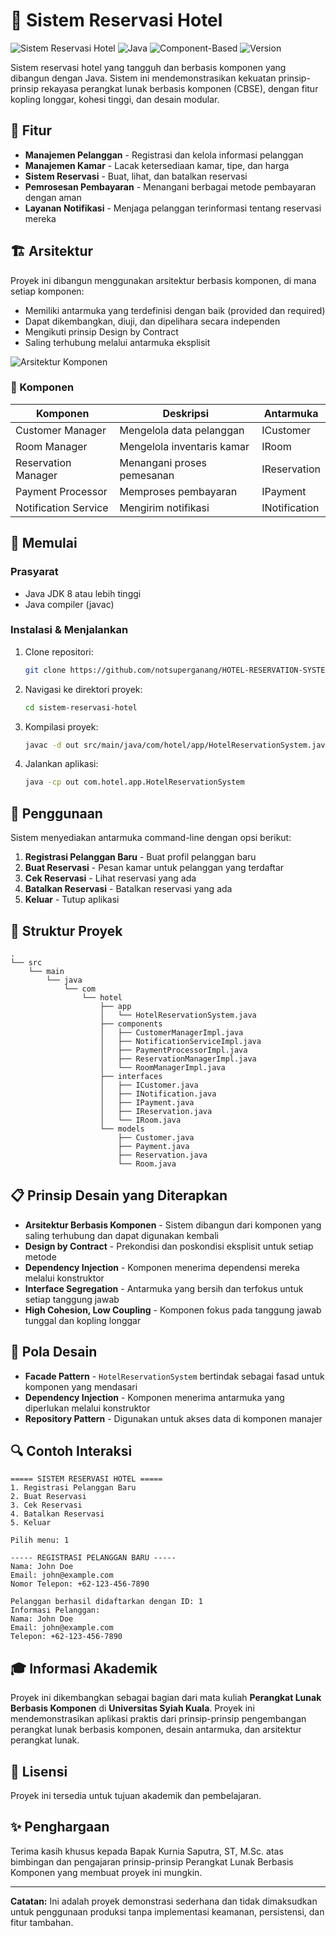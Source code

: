 # 🏨 Sistem Reservasi Hotel

![Sistem Reservasi Hotel](https://img.shields.io/badge/Proyek-Sistem%20Reservasi%20Hotel-blue)
![Java](https://img.shields.io/badge/Bahasa-Java-orange)
![Component-Based](https://img.shields.io/badge/Arsitektur-Berbasis%20Komponen-green)
![Version](https://img.shields.io/badge/Versi-1.0-red)

Sistem reservasi hotel yang tangguh dan berbasis komponen yang dibangun dengan Java. Sistem ini mendemonstrasikan kekuatan prinsip-prinsip rekayasa perangkat lunak berbasis komponen (CBSE), dengan fitur kopling longgar, kohesi tinggi, dan desain modular.

## 🌟 Fitur

- **Manajemen Pelanggan** - Registrasi dan kelola informasi pelanggan
- **Manajemen Kamar** - Lacak ketersediaan kamar, tipe, dan harga
- **Sistem Reservasi** - Buat, lihat, dan batalkan reservasi
- **Pemrosesan Pembayaran** - Menangani berbagai metode pembayaran dengan aman
- **Layanan Notifikasi** - Menjaga pelanggan terinformasi tentang reservasi mereka

## 🏗️ Arsitektur

Proyek ini dibangun menggunakan arsitektur berbasis komponen, di mana setiap komponen:
- Memiliki antarmuka yang terdefinisi dengan baik (provided dan required)
- Dapat dikembangkan, diuji, dan dipelihara secara independen
- Mengikuti prinsip Design by Contract
- Saling terhubung melalui antarmuka eksplisit

![Arsitektur Komponen](https://i.imgur.com/zNlGC6v.png)

### 🧩 Komponen

| Komponen | Deskripsi | Antarmuka |
|----------|-----------|-----------|
| Customer Manager | Mengelola data pelanggan | ICustomer |
| Room Manager | Mengelola inventaris kamar | IRoom |
| Reservation Manager | Menangani proses pemesanan | IReservation |
| Payment Processor | Memproses pembayaran | IPayment |
| Notification Service | Mengirim notifikasi | INotification |

## 🚀 Memulai

### Prasyarat

- Java JDK 8 atau lebih tinggi
- Java compiler (javac)

### Instalasi & Menjalankan

1. Clone repositori:
   ```bash
   git clone https://github.com/notsuperganang/HOTEL-RESERVATION-SYSTEM.git
   ```

2. Navigasi ke direktori proyek:
   ```bash
   cd sistem-reservasi-hotel
   ```

3. Kompilasi proyek:
   ```bash
   javac -d out src/main/java/com/hotel/app/HotelReservationSystem.java src/main/java/com/hotel/components/*.java src/main/java/com/hotel/interfaces/*.java src/main/java/com/hotel/models/*.java
   ```

4. Jalankan aplikasi:
   ```bash
   java -cp out com.hotel.app.HotelReservationSystem
   ```

## 💼 Penggunaan

Sistem menyediakan antarmuka command-line dengan opsi berikut:

1. **Registrasi Pelanggan Baru** - Buat profil pelanggan baru
2. **Buat Reservasi** - Pesan kamar untuk pelanggan yang terdaftar
3. **Cek Reservasi** - Lihat reservasi yang ada
4. **Batalkan Reservasi** - Batalkan reservasi yang ada
5. **Keluar** - Tutup aplikasi

## 📂 Struktur Proyek

```
.
└── src
    └── main
        └── java
            └── com
                └── hotel
                    ├── app
                    │   └── HotelReservationSystem.java
                    ├── components
                    │   ├── CustomerManagerImpl.java
                    │   ├── NotificationServiceImpl.java
                    │   ├── PaymentProcessorImpl.java
                    │   ├── ReservationManagerImpl.java
                    │   └── RoomManagerImpl.java
                    ├── interfaces
                    │   ├── ICustomer.java
                    │   ├── INotification.java
                    │   ├── IPayment.java
                    │   ├── IReservation.java
                    │   └── IRoom.java
                    └── models
                        ├── Customer.java
                        ├── Payment.java
                        ├── Reservation.java
                        └── Room.java
```

## 📋 Prinsip Desain yang Diterapkan

- **Arsitektur Berbasis Komponen** - Sistem dibangun dari komponen yang saling terhubung dan dapat digunakan kembali
- **Design by Contract** - Prekondisi dan poskondisi eksplisit untuk setiap metode
- **Dependency Injection** - Komponen menerima dependensi mereka melalui konstruktor
- **Interface Segregation** - Antarmuka yang bersih dan terfokus untuk setiap tanggung jawab
- **High Cohesion, Low Coupling** - Komponen fokus pada tanggung jawab tunggal dan kopling longgar

## 👥 Pola Desain

- **Facade Pattern** - `HotelReservationSystem` bertindak sebagai fasad untuk komponen yang mendasari
- **Dependency Injection** - Komponen menerima antarmuka yang diperlukan melalui konstruktor
- **Repository Pattern** - Digunakan untuk akses data di komponen manajer

## 🔍 Contoh Interaksi

```
===== SISTEM RESERVASI HOTEL =====
1. Registrasi Pelanggan Baru
2. Buat Reservasi
3. Cek Reservasi
4. Batalkan Reservasi
5. Keluar

Pilih menu: 1

----- REGISTRASI PELANGGAN BARU -----
Nama: John Doe
Email: john@example.com
Nomor Telepon: +62-123-456-7890

Pelanggan berhasil didaftarkan dengan ID: 1
Informasi Pelanggan:
Nama: John Doe
Email: john@example.com
Telepon: +62-123-456-7890
```

## 🎓 Informasi Akademik

Proyek ini dikembangkan sebagai bagian dari mata kuliah **Perangkat Lunak Berbasis Komponen** di **Universitas Syiah Kuala**. Proyek ini mendemonstrasikan aplikasi praktis dari prinsip-prinsip pengembangan perangkat lunak berbasis komponen, desain antarmuka, dan arsitektur perangkat lunak.

## 📝 Lisensi

Proyek ini tersedia untuk tujuan akademik dan pembelajaran.

## ✨ Penghargaan

Terima kasih khusus kepada Bapak Kurnia Saputra, ST, M.Sc. atas bimbingan dan pengajaran prinsip-prinsip Perangkat Lunak Berbasis Komponen yang membuat proyek ini mungkin.

---

**Catatan:** Ini adalah proyek demonstrasi sederhana dan tidak dimaksudkan untuk penggunaan produksi tanpa implementasi keamanan, persistensi, dan fitur tambahan.